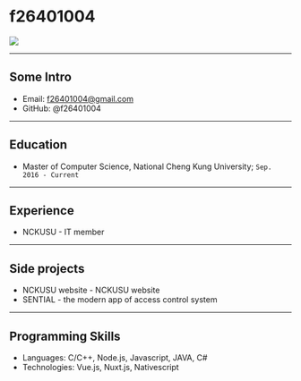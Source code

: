 # f26401004

![](https://i.imgur.com/ThQOJJ7.jpg)

---

## Some Intro
* Email: f26401004@gmail.com
* GitHub: @f26401004

---

## Education

* Master of Computer Science, National Cheng Kung University; `Sep. 2016 - Current`

---

## Experience

* NCKUSU - IT member

---

## Side projects

* NCKUSU website - NCKUSU website
* SENTIAL - the modern app of access control system 

--- 

## Programming Skills

* Languages:  C/C++, Node.js, Javascript, JAVA, C#
* Technologies:  Vue.js, Nuxt.js, Nativescript
